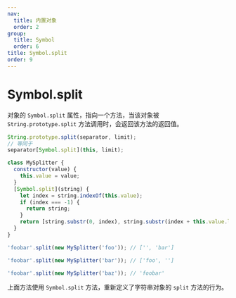 ```yaml
---
nav:
  title: 内置对象
  order: 2
group:
  title: Symbol
  order: 6
title: Symbol.split
order: 9
---
```


# Symbol.split

对象的 `Symbol.split` 属性，指向一个方法，当该对象被 `String.prototype.split` 方法调用时，会返回该方法的返回值。

```js
String.prototype.split(separator, limit);
// 等同于
separator[Symbol.split](this, limit);
```

```js
class MySplitter {
  constructor(value) {
    this.value = value;
  }
  [Symbol.split](string) {
    let index = string.indexOf(this.value);
    if (index === -1) {
      return string;
    }
    return [string.substr(0, index), string.substr(index + this.value.length)];
  }
}

'foobar'.split(new MySplitter('foo')); // ['', 'bar']

'foobar'.split(new MySplitter('bar')); // ['foo', '']

'foobar'.split(new MySplitter('baz')); // 'foobar'
```

上面方法使用 `Symbol.split` 方法，重新定义了字符串对象的 `split` 方法的行为。